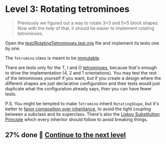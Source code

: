 # Level 3: Rotating tetrominoes

> Previously we figured out a way to rotate 3×3 and 5×5 block shapes. Now with the help of that, it should be easier to
> implement rotating tetrominoes.

Open the [test/RotatingTetrominoes.test.mjs](../test/RotatingTetrominoes.test.mjs) file and implement its tests one by
one.

The `Tetromino` class is meant to be [immutable](https://en.wikipedia.org/wiki/Immutable_object).

There are tests only for the T, I and O [tetrominoes](https://tetris.fandom.com/wiki/Tetromino), because that's enough
to drive the implementation (4, 2 and 1 orientations). You may test the rest of the tetrominoes yourself if you want,
but if you create a design where the different shapes are just declarative configuration and their tests would just
duplicate what the configuration already says, then you can have fewer tests.

P.S. You might be tempted to make `Tetromino` inherit `RotatingShape`, but it's better
to [favor composition over inheritance](https://www.artima.com/articles/design-principles-from-design-patterns), to
avoid the tight coupling between a subclass and its superclass. There's also
the [Liskov Substitution Principle](https://davesquared.net/2009/01/introduction-to-solid-principles-of-oo.html)
which every inheritor should follow to avoid breaking things.

## 27% done 🚀 [Continue to the next level](level-4.md)
